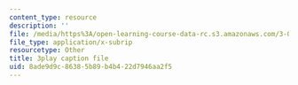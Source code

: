 ```yaml
---
content_type: resource
description: ''
file: /media/https%3A/open-learning-course-data-rc.s3.amazonaws.com/3-021j-introduction-to-modeling-and-simulation-spring-2012/8ade9d9c86385b89b4b422d7946aa2f5_HGB8VlcFVzU.vtt
file_type: application/x-subrip
resourcetype: Other
title: 3play caption file
uid: 8ade9d9c-8638-5b89-b4b4-22d7946aa2f5
---
```

